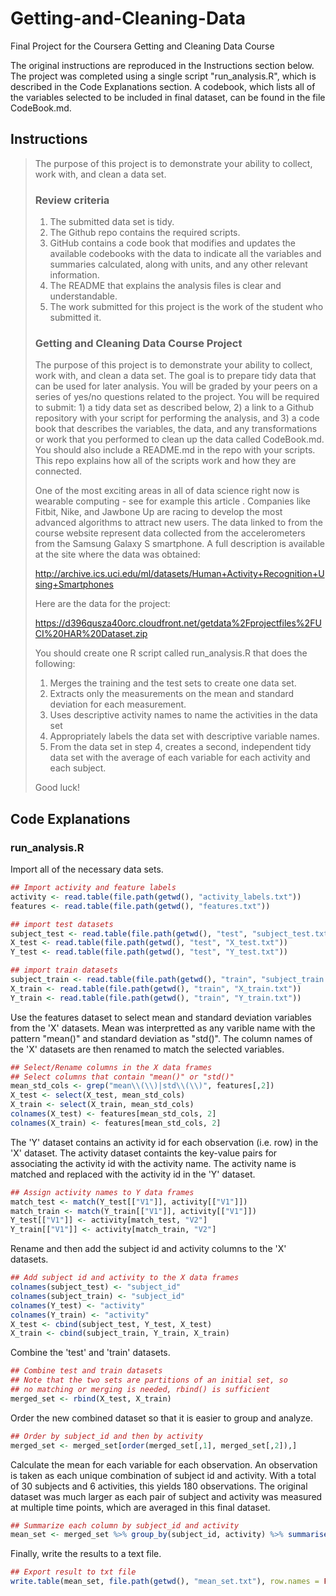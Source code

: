 # Getting-and-Cleaning-Data
Final Project for the Coursera Getting and Cleaning Data Course

The original instructions are reproduced in the Instructions section below. The project was completed using a single script "run_analysis.R", which is described in the Code Explanations section. A codebook, which lists all of the variables selected to be included in final dataset, can be found in the file CodeBook.md.

## Instructions

>The purpose of this project is to demonstrate your ability to collect, work with, and clean a data set.
>
>### Review criteria 
>1. The submitted data set is tidy.
>1. The Github repo contains the required scripts.
>1. GitHub contains a code book that modifies and updates the available codebooks with the data to indicate all the variables and summaries calculated, along with units, and any other relevant information.
>1. The README that explains the analysis files is clear and understandable.
>1. The work submitted for this project is the work of the student who submitted it.
>
>### Getting and Cleaning Data Course Project
>The purpose of this project is to demonstrate your ability to collect, work with, and clean a data set. The goal is to prepare tidy data that can be used for later analysis. You will be graded by your peers on a series of yes/no questions related to the project. You will be required to submit: 1) a tidy data set as described below, 2) a link to a Github repository with your script for performing the analysis, and 3) a code book that describes the variables, the data, and any transformations or work that you performed to clean up the data called CodeBook.md. You should also include a README.md in the repo with your scripts. This repo explains how all of the scripts work and how they are connected.
>
>One of the most exciting areas in all of data science right now is wearable computing - see for example this article . Companies like Fitbit, Nike, and Jawbone Up are racing to develop the most advanced algorithms to attract new users. The data linked to from the course website represent data collected from the accelerometers from the Samsung Galaxy S smartphone. A full description is available at the site where the data was obtained:
>
>http://archive.ics.uci.edu/ml/datasets/Human+Activity+Recognition+Using+Smartphones
>
>Here are the data for the project:
>
>https://d396qusza40orc.cloudfront.net/getdata%2Fprojectfiles%2FUCI%20HAR%20Dataset.zip
>
>You should create one R script called run_analysis.R that does the following:
>
>1. Merges the training and the test sets to create one data set.
>1. Extracts only the measurements on the mean and standard deviation for each measurement.
>1. Uses descriptive activity names to name the activities in the data set
>1. Appropriately labels the data set with descriptive variable names.
>1. From the data set in step 4, creates a second, independent tidy data set with the average of each variable for each activity and each subject.
>
>Good luck!

## Code Explanations
### run_analysis.R

Import all of the necessary data sets.
```R
## Import activity and feature labels
activity <- read.table(file.path(getwd(), "activity_labels.txt"))
features <- read.table(file.path(getwd(), "features.txt"))

## import test datasets
subject_test <- read.table(file.path(getwd(), "test", "subject_test.txt"))
X_test <- read.table(file.path(getwd(), "test", "X_test.txt"))
Y_test <- read.table(file.path(getwd(), "test", "Y_test.txt"))

## import train datasets
subject_train <- read.table(file.path(getwd(), "train", "subject_train.txt"))
X_train <- read.table(file.path(getwd(), "train", "X_train.txt"))
Y_train <- read.table(file.path(getwd(), "train", "Y_train.txt"))
```

Use the features dataset to select mean and standard deviation variables from the 'X' datasets. Mean was interpretted as any varible name with the pattern "mean()" and standard deviation as "std()". The column names of the 'X' datasets are then renamed to match the selected variables.
```R
## Select/Rename columns in the X data frames
## Select columns that contain "mean()" or "std()"
mean_std_cols <- grep("mean\\(\\)|std\\(\\)", features[,2])
X_test <- select(X_test, mean_std_cols)
X_train <- select(X_train, mean_std_cols)
colnames(X_test) <- features[mean_std_cols, 2]
colnames(X_train) <- features[mean_std_cols, 2]
```

The 'Y' dataset contains an activity id for each observation (i.e. row) in the 'X' dataset. The activity dataset containts the key-value pairs for associating the activity id with the activity name. The activity name is matched and replaced with the activity id in the 'Y' dataset.
```R
## Assign activity names to Y data frames
match_test <- match(Y_test[["V1"]], activity[["V1"]])
match_train <- match(Y_train[["V1"]], activity[["V1"]])
Y_test[["V1"]] <- activity[match_test, "V2"]
Y_train[["V1"]] <- activity[match_train, "V2"]
```

Rename and then add the subject id and activity columns to the 'X' datasets.
```R
## Add subject id and activity to the X data frames
colnames(subject_test) <- "subject_id"
colnames(subject_train) <- "subject_id"
colnames(Y_test) <- "activity"
colnames(Y_train) <- "activity"
X_test <- cbind(subject_test, Y_test, X_test)
X_train <- cbind(subject_train, Y_train, X_train)
```

Combine the 'test' and 'train' datasets.
```R
## Combine test and train datasets
## Note that the two sets are partitions of an initial set, so
## no matching or merging is needed, rbind() is sufficient
merged_set <- rbind(X_test, X_train)
```

Order the new combined dataset so that it is easier to group and analyze.
```R
## Order by subject_id and then by activity
merged_set <- merged_set[order(merged_set[,1], merged_set[,2]),]
```

Calculate the mean for each variable for each observation. An observation is taken as each unique combination of subject id and activity. With a total of 30 subjects and 6 activities, this yields 180 observations. The original dataset was much larger as each pair of subject and activity was measured at multiple time points, which are averaged in this final dataset.
```R
## Summarize each column by subject_id and activity
mean_set <- merged_set %>% group_by(subject_id, activity) %>% summarise_each(funs(mean))
```
Finally, write the results to a text file.
```R
## Export result to txt file
write.table(mean_set, file.path(getwd(), "mean_set.txt"), row.names = FALSE)
```
